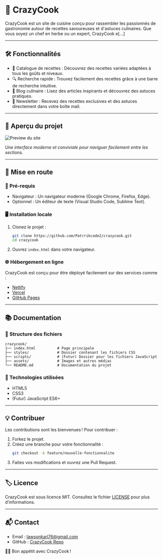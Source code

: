 # 🍳 CrazyCook  

CrazyCook est un site de cuisine conçu pour rassembler les passionnés de gastronomie autour de recettes savoureuses et d'astuces culinaires. Que vous soyez un chef en herbe ou un expert, CrazyCook e[...]

---

## 🛠️ Fonctionnalités  
- 📖 Catalogue de recettes : Découvrez des recettes variées adaptées à tous les goûts et niveaux.  
- 🔍 Recherche rapide : Trouvez facilement des recettes grâce à une barre de recherche intuitive.  
- 📰 Blog culinaire : Lisez des articles inspirants et découvrez des astuces pratiques.  
- 📩 Newsletter : Recevez des recettes exclusives et des astuces directement dans votre boîte mail.  

---

## 🌟 Aperçu du projet  
![Preview du site](https://github.com/user-attachments/assets/50bf209d-629f-49cc-9a2a-53d1c2b999b7) 

*Une interface moderne et conviviale pour naviguer facilement entre les sections.*  

---

## 🚀 Mise en route  

### 🔧 Pré-requis  
- Navigateur : Un navigateur moderne (Google Chrome, Firefox, Edge).  
- Optionnel : Un éditeur de texte (Visual Studio Code, Sublime Text).  

### 🖥️ Installation locale  
1. Clonez le projet :  
   ```bash  
   git clone https://github.com/Patrrikcode2/crazycook.git  
   cd crazycook  
   ```  
2. Ouvrez `index.html` dans votre navigateur.  

### 🌐 Hébergement en ligne  
CrazyCook est conçu pour être déployé facilement sur des services comme :  
- [Netlify](https://www.netlify.com/)  
- [Vercel](https://vercel.com/)  
- [GitHub Pages](https://pages.github.com/)  

---

## 📚 Documentation  
### 📁 Structure des fichiers  
```  
crazycook/  
├── index.html          # Page principale  
├── styles/             # Dossier contenant les fichiers CSS  
├── scripts/            # (Futur) Dossier pour les fichiers JavaScript  
├── assets/             # Images et autres médias  
└── README.md           # Documentation du projet  
```  

### 🎨 Technologies utilisées  
- HTML5  
- CSS3  
- (Futur) JavaScript ES6+

---

## 💡 Contribuer  
Les contributions sont les bienvenues ! Pour contribuer :  
1. Forkez le projet.  
2. Créez une branche pour votre fonctionnalité :  
   ```bash  
   git checkout -b feature/nouvelle-fonctionnalite  
   ```  
3. Faites vos modifications et ouvrez une Pull Request.  

---

## 🏷️ Licence  
CrazyCook est sous licence MIT. Consultez le fichier [LICENSE](LICENSE) pour plus d’informations.  

---

## 📬 Contact  
- Email : lawsonkarl76@gmail.com  
- GitHub : [CrazyCook Repo](https://github.com/Patrrikcode2/crazycook)  

👩‍🍳 Bon appétit avec CrazyCook !  
